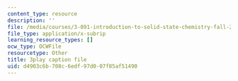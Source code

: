 ```yaml
---
content_type: resource
description: ''
file: /media/courses/3-091-introduction-to-solid-state-chemistry-fall-2018/d4903c6b708c6edf97d007f85af51490_z1jwo8iXZP4.srt
file_type: application/x-subrip
learning_resource_types: []
ocw_type: OCWFile
resourcetype: Other
title: 3play caption file
uid: d4903c6b-708c-6edf-97d0-07f85af51490
---
```

